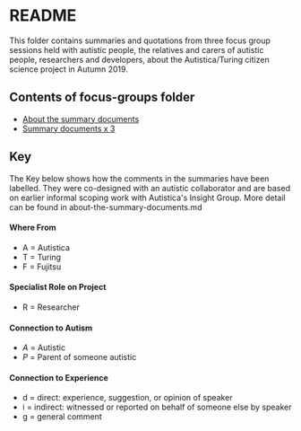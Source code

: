 # README

This folder contains summaries and quotations from three focus group sessions held with autistic people, the relatives and carers of autistic people, researchers and developers, about the Autistica/Turing citizen science project in Autumn 2019.

## Contents of focus-groups folder

* [About the summary documents](community-recommendations/focus-groups/about-the-summary-documents)
* [Summary documents x 3](link)

## Key

The Key below shows how the comments in the summaries have been labelled. 
They were co-designed with an autistic collaborator and are based on earlier informal scoping work with Autistica's Insight Group.
More detail can be found in about-the-summary-documents.md

#### Where From

* A = Autistica
* T = Turing
* F = Fujitsu

#### Specialist Role on Project

* R = Researcher

#### Connection to Autism

* *A* = Autistic
* *P* = Parent of someone autistic

#### Connection to Experience

* d = direct: experience, suggestion, or opinion of speaker
* i = indirect: witnessed or reported on behalf of someone else by speaker
* g = general comment


